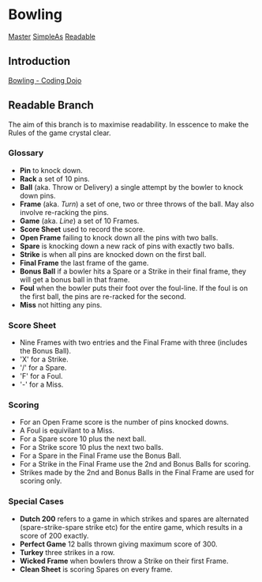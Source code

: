# Bowling
[Master](https://github.com/gothandy/Bowling/)
[SimpleAs](https://github.com/gothandy/Bowling/tree/SimpleAs)
[Readable](https://github.com/gothandy/Bowling/tree/Readable)
## Introduction
[Bowling - Coding Dojo](http://codingdojo.org/kata/Bowling/)
## Readable Branch
The aim of this branch is to maximise readability. In esscence to make the Rules of the game crystal clear.

### Glossary
- **Pin** to knock down.
- **Rack** a set of 10 pins.
- **Ball** (aka. Throw or Delivery) a single attempt by the bowler to knock down pins.
- **Frame** (aka. *Turn*) a set of one, two or three throws of the ball. May also involve re-racking the pins.
- **Game** (aka. *Line*) a set of 10 Frames.
- **Score Sheet** used to record the score.
- **Open Frame** failing to knock down all the pins with two balls.
- **Spare** is knocking down a new rack of pins with exactly two balls.
- **Strike** is when all pins are knocked down on the first ball.
- **Final Frame** the last frame of the game.
- **Bonus Ball** if a bowler hits a Spare or a Strike in their final frame, they will get a bonus ball in that frame.
- **Foul** when the bowler puts their foot over the foul-line. If the foul is on the first ball, the pins are re-racked for the second.
- **Miss** not hitting any pins.

### Score Sheet
- Nine Frames with two entries and the Final Frame with three (includes the Bonus Ball).
- 'X' for a Strike.
- '/' for a Spare.
- 'F' for a Foul.
- '-' for a Miss.

### Scoring
- For an Open Frame score is the number of pins knocked downs.
- A Foul is equivilant to a Miss.
- For a Spare score 10 plus the next ball.
- For a Strike score 10 plus the next two balls.
- For a Spare in the Final Frame use the Bonus Ball.
- For a Strike in the Final Frame use the 2nd and Bonus Balls for scoring.
- Strikes made by the 2nd and Bonus Balls in the Final Frame are used for scoring only.

### Special Cases
- **Dutch 200** refers to a game in which strikes and spares are alternated (spare-strike-spare strike etc) for the entire game, which results in a score of 200 exactly.
- **Perfect Game** 12 balls thrown giving maximum score of 300.
- **Turkey** three strikes in a row.
- **Wicked Frame** when bowlers throw a Strike on their first Frame.
- **Clean Sheet** is scoring Spares on every frame.



